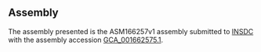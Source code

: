 

Assembly
--------

The assembly presented is the ASM166257v1 assembly submitted to
[INSDC](http://www.insdc.org) with the assembly accession
[GCA\_001662575.1](http://www.ebi.ac.uk/ena/data/view/GCA_001662575.1).
